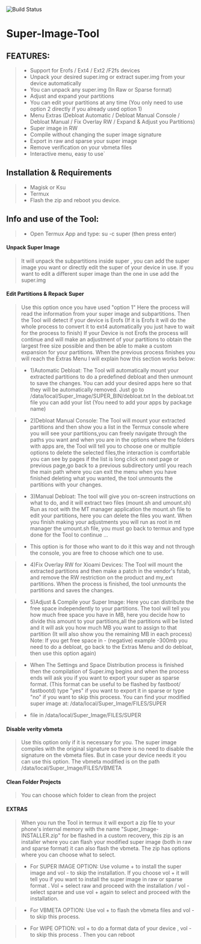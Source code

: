 ![Build Status](https://img.shields.io/badge/Build-Passing-brightgreen)

# Super-Image-Tool  

## FEATURES:
>- Support for Erofs / Ext4 / Ext2 /F2fs devices
>- Unpack your desired super.img or extract super.img from your device automatically
>- You can unpack any super.img (In Raw or Sparse format)
>- Adjust and expand your partitions
>- You can edit your partitions at any time (You only need to use option 2 directly if you already used option 1)
>- Menu Extras (Debloat Automatic / Debloat Manual Console / Debloat Manual / Fix Overlay RW / Expand & Adjust you Partitions)
>- Super image in RW
>- Compile without changing the super image signature
>- Export in raw and sparse your super image
>- Remove verification on your vbmeta files
>- Interactive menu, easy to use`

## Installation & Requirements
>- Magisk or Ksu
>- Termux
>- Flash the zip and reboot you device.

## Info and use of the Tool:
>- Open Termux App and type: su -c super (then press enter)


#### Unpack Super Image

> It will unpack the subpartitions inside super , you can add the super image you want or directly edit the super of your device in use. If you want to edit a different super image than the one in use add the super.img

#### Edit Partitions & Repack Super
> Use this option once you have used "option 1"
Here the process will read the information from your super image and subpartitions.
Then the Tool will detect if your device is Erofs (If it is Erofs it will do the whole process to convert it to ext4 automatically you just have to wait for the process to finish)
If your Device is not Erofs the process will continue and will make an adjustment of your partitions to obtain the largest free size possible and then be able to make a custom expansion for your partitions. When the previous process finishes you will reach the Extras Menu I will explain how this section works below:

>- 1)Automatic Debloat:
The Tool will automatically mount your extracted partitions to do a predefined debloat and then unmount to save the changes.
You can add your desired apps here so that they will be automatically removed.
Just go to /data/local/Super_Image/SUPER_BIN/debloat.txt
In the debloat.txt file you can add your list (You need to add your apps by package name)

>- 2)Debloat Manual Console:
The Tool will mount your extracted partitions and then show you a list in the Termux console where you will see your partitions,you can freely navigate through the paths you want and when you are in the options where the folders with apps are, the Tool will tell you to choose one or multiple options to delete the selected files,the interaction is comfortable you can see by pages if the list is long click on next page or previous page,go back to a previous subdirectory until you reach the main path where you can exit the menu when you have finished deleting what you wanted, the tool unmounts the partitions with your changes.

>- 3)Manual Debloat:
The tool will give you on-screen instructions on what to do, and it will extract two files (mount.sh and umount.sh)
Run as root with the MT manager application the mount.sh file to edit your partitions, here you can delete the files you want.
When you finish making your adjustments you will run as root in mt manager the umount.sh file, you must go back to termux and type done for the Tool to continue ...

>- This option is for those who want to do it this way and not through the console, you are free to choose which one to use.

>- 4)Fix Overlay RW for Xioami Devices:
The Tool will mount the extracted partitions and then make a patch in the vendor's fstab, and remove the RW restriction on the product and my_ext partitions. When the process is finished, the tool unmounts the partitions and saves the changes.

>- 5)Adjust & Compile your Super Image:
Here you can distribute the free space independently to your partitions.
The tool will tell you how much free space you have in MB, here you decide how to divide this amount to your partitions,all the partitions will be listed and it will ask you how much MB you want to assign to that partition (It will also show you the remaining MB in each process)
Note: If you get free space in - (negative) example -300mb you need to do a debloat, go back to the Extras Menu and do debloat, then use this option again)

>- When The Settings and Space Distribution process is finished then the compilation of Super.img begins and when the process ends will ask you if you want to export your super as sparse format.
(This format can be useful to be flashed by fastboot/ fastbootd)
type "yes" if you want to export it in sparse or type "no" if you want to skip this process.
You can find your modified super image at: /data/local/Super_Image/FILES/SUPER

>- file in /data/local/Super_Image/FILES/SUPER

#### Disable verity vbmeta

> Use this option only if it is necessary for you. The super image compiles with the original signature so there is no need to disable the signature on the vbmeta files. But in case your device needs it you can use this option. The vbmeta modified is on the path /data/local/Super_Image/FILES/VBMETA

#### Clean Folder Projects
> You can choose which folder to clean from the project

#### EXTRAS
> When you run the Tool in termux it will export a zip file to your phone's internal memory with the name "Super_Image-INSTALLER.zip" for be flashed in a custom recovery, this zip is an installer where you can flash your modified super image (both in raw and sparse format) it can also flash the vbmeta. The zip has options where you can choose what to select.


>- For SUPER IMAGE OPTION:
Use volume + to install the super image and vol - to skip the installation. If you choose vol + it will tell you if you want to install the super image in raw or sparse format . Vol + select raw and proceed with the installation / vol - select sparse and use vol + again to select and proceed with the installation.


>- For VBMETA OPTION: Use vol + to flash the vbmeta files and vol - to skip this process.


>- For WIPE OPTION: vol + to do a format data of your device , vol - to skip this process . Then you can reboot
